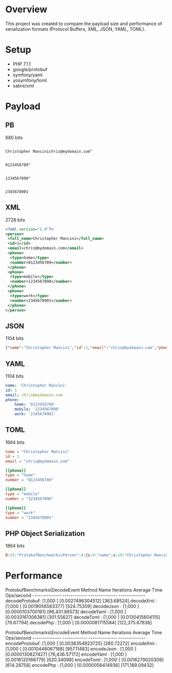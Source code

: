# Overview

This project was created to compare the payload size and performance of serialization formats (Protocol Buffers, XML, JSON, YAML, TOML).

# Setup

* PHP 7.1.1
* google/protobuf
* symfony/yaml
* yosymfony/toml
* sabre/xml

# Payload

## PB

680 bits

```

Christopher Mancinichris@mydomain.com"


0123456789"


1234567890"


2345678901
```

## XML

2728 bits

```xml
<?xml version="1.0"?>
<person>
 <full_name>Christopher Mancini</full_name>
 <id>1</id>
 <email>chris@mydomain.com</email>
 <phone>
  <type>home</type>
  <number>0123456789</number>
 </phone>
 <phone>
  <type>mobile</type>
  <number>1234567890</number>
 </phone>
 <phone>
  <type>work</type>
  <number>2345678901</number>
 </phone>
</person>
```

## JSON

1104 bits

```json
{"name":"Christopher Mancini","id":1,"email":"chris@mydomain.com","phone":{"home":"0123456789","mobile":"1234567890","work":"2345678901"}}
```

## YAML

1104 bits

```yaml
name: 'Christopher Mancini'
id: 1
email: chris@mydomain.com
phone:
    home: '0123456789'
    mobile: '1234567890'
    work: '2345678901'
```

## TOML

1664 bits

```toml
name = "Christopher Mancini"
id = 1
email = "chris@mydomain.com"

[[phone]]
type = "home"
number = "0123456789"

[[phone]]
type = "mobile"
number = "1234567890"

[[phone]]
type = "work"
number = "2345678901"
```

## PHP Object Serialization

1864 bits

```php
O:25:"ProtobufBenchmarks\Person":4:{s:4:"name";s:19:"Christopher Mancini";s:2:"id";i:1;s:5:"email";s:18:"chris@mydomain.com";s:5:"phone";a:3:{s:4:"home";s:10:"0123456789";s:6:"mobile";s:10:"1234567890";s:4:"work";s:10:"2345678901";}}
```

# Performance

ProtobufBenchmarks\DecodeEvent
    Method Name      Iterations    Average Time      Ops/second
    --------------  ------------  --------------    -------------
    decodeProtobuf: [1,000     ] [0.0027496304512] [363.68524]
    decodeXml     : [1,000     ] [0.0019056563377] [524.75359]
    decodeJson    : [1,000     ] [0.0000103700161] [96,431.86573]
    decodeYaml    : [1,000     ] [0.0033161306381] [301.55627]
    decodeToml    : [1,000     ] [0.0130415604115] [76.67794]
    decodePhp     : [1,000     ] [0.0000081715584] [122,375.67836]

ProtobufBenchmarks\EncodeEvent
    Method Name      Iterations    Average Time      Ops/second
    --------------  ------------  --------------    -------------
    encodeProtobuf: [1,000     ] [0.0038354923725] [260.72272]
    encodeXml     : [1,000     ] [0.0010448067188] [957.11483]
    encodeJson    : [1,000     ] [0.0000130827427] [76,436.57172]
    encodeYaml    : [1,000     ] [0.0016120166779] [620.34098]
    encodeToml    : [1,000     ] [0.0016279020309] [614.28758]
    encodePhp     : [1,000     ] [0.0000058414936] [171,189.09432]
